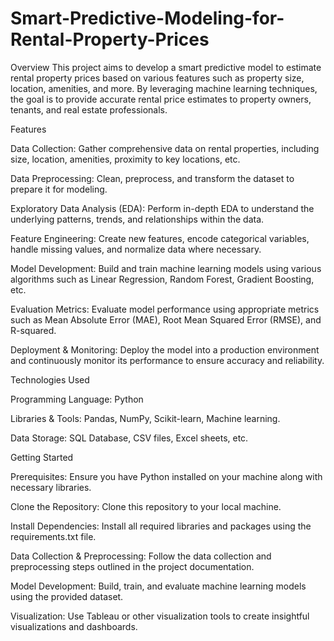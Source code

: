 # Smart-Predictive-Modeling-for-Rental-Property-Prices

Overview
This project aims to develop a smart predictive model to estimate rental property prices based on various features such as property size, location, amenities, and more. By leveraging machine learning techniques, the goal is to provide accurate rental price estimates to property owners, tenants, and real estate professionals.

Features

Data Collection: Gather comprehensive data on rental properties, including size, location, amenities, proximity to key locations, etc.

Data Preprocessing: Clean, preprocess, and transform the dataset to prepare it for modeling.

Exploratory Data Analysis (EDA): Perform in-depth EDA to understand the underlying patterns, trends, and relationships within the data.

Feature Engineering: Create new features, encode categorical variables, handle missing values, and normalize data where necessary.

Model Development: Build and train machine learning models using various algorithms such as Linear Regression, Random Forest, Gradient Boosting, etc.

Evaluation Metrics: Evaluate model performance using appropriate metrics such as Mean Absolute Error (MAE), Root Mean Squared Error (RMSE), and R-squared.

Deployment & Monitoring: Deploy the model into a production environment and continuously monitor its performance to ensure accuracy and reliability.

Technologies Used

Programming Language: Python

Libraries & Tools: Pandas, NumPy, Scikit-learn, Machine learning.

Data Storage: SQL Database, CSV files, Excel sheets, etc.

Getting Started

Prerequisites: Ensure you have Python installed on your machine along with necessary libraries.

Clone the Repository: Clone this repository to your local machine.

Install Dependencies: Install all required libraries and packages using the requirements.txt file.

Data Collection & Preprocessing: Follow the data collection and preprocessing steps outlined in the project documentation.

Model Development: Build, train, and evaluate machine learning models using the provided dataset.

Visualization: Use Tableau or other visualization tools to create insightful visualizations and dashboards.

